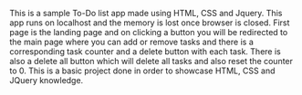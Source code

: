 This is a  sample To-Do list app made using HTML, CSS and Jquery.
This app runs on localhost and the memory is lost once browser is closed.
First page is the landing page and on clicking a button you will be redirected to the main page 
where you can add or remove tasks and there is a corresponding task counter and a delete button with each task.
There is also a delete all button which will delete all tasks and also reset the counter to 0.
This is a basic project done in order to showcase HTML, CSS and JQuery knowledge.
